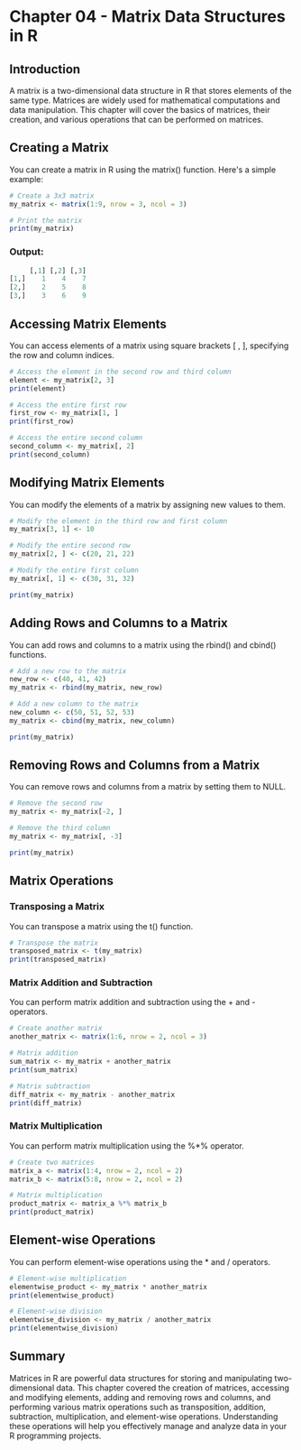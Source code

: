 # Chapter 04 - Matrix Data Structures in R
## Introduction
A matrix is a two-dimensional data structure in R that stores elements of the same type. Matrices are widely used for mathematical computations and data manipulation. This chapter will cover the basics of matrices, their creation, and various operations that can be performed on matrices.

## Creating a Matrix
You can create a matrix in R using the matrix() function. Here's a simple example:

```r
# Create a 3x3 matrix
my_matrix <- matrix(1:9, nrow = 3, ncol = 3)

# Print the matrix
print(my_matrix)
```
### Output:

```r
     [,1] [,2] [,3]
[1,]    1    4    7
[2,]    2    5    8
[3,]    3    6    9
```

## Accessing Matrix Elements
You can access elements of a matrix using square brackets [ , ], specifying the row and column indices.

```r
# Access the element in the second row and third column
element <- my_matrix[2, 3]
print(element)

# Access the entire first row
first_row <- my_matrix[1, ]
print(first_row)

# Access the entire second column
second_column <- my_matrix[, 2]
print(second_column)
```
## Modifying Matrix Elements
You can modify the elements of a matrix by assigning new values to them.

```r
# Modify the element in the third row and first column
my_matrix[3, 1] <- 10

# Modify the entire second row
my_matrix[2, ] <- c(20, 21, 22)

# Modify the entire first column
my_matrix[, 1] <- c(30, 31, 32)

print(my_matrix)
```

## Adding Rows and Columns to a Matrix
You can add rows and columns to a matrix using the rbind() and cbind() functions.

```r
# Add a new row to the matrix
new_row <- c(40, 41, 42)
my_matrix <- rbind(my_matrix, new_row)

# Add a new column to the matrix
new_column <- c(50, 51, 52, 53)
my_matrix <- cbind(my_matrix, new_column)

print(my_matrix)
```

## Removing Rows and Columns from a Matrix
You can remove rows and columns from a matrix by setting them to NULL.

```r
# Remove the second row
my_matrix <- my_matrix[-2, ]

# Remove the third column
my_matrix <- my_matrix[, -3]

print(my_matrix)
```

## Matrix Operations
### Transposing a Matrix
You can transpose a matrix using the t() function.

```r
# Transpose the matrix
transposed_matrix <- t(my_matrix)
print(transposed_matrix)
```

### Matrix Addition and Subtraction
You can perform matrix addition and subtraction using the + and - operators.

```r
# Create another matrix
another_matrix <- matrix(1:6, nrow = 2, ncol = 3)

# Matrix addition
sum_matrix <- my_matrix + another_matrix
print(sum_matrix)

# Matrix subtraction
diff_matrix <- my_matrix - another_matrix
print(diff_matrix)
```

### Matrix Multiplication
You can perform matrix multiplication using the %*% operator.

```r
# Create two matrices
matrix_a <- matrix(1:4, nrow = 2, ncol = 2)
matrix_b <- matrix(5:8, nrow = 2, ncol = 2)

# Matrix multiplication
product_matrix <- matrix_a %*% matrix_b
print(product_matrix)
```

## Element-wise Operations
You can perform element-wise operations using the * and / operators.

```r
# Element-wise multiplication
elementwise_product <- my_matrix * another_matrix
print(elementwise_product)

# Element-wise division
elementwise_division <- my_matrix / another_matrix
print(elementwise_division)
```

## Summary
Matrices in R are powerful data structures for storing and manipulating two-dimensional data. This chapter covered the creation of matrices, accessing and modifying elements, adding and removing rows and columns, and performing various matrix operations such as transposition, addition, subtraction, multiplication, and element-wise operations. Understanding these operations will help you effectively manage and analyze data in your R programming projects.
